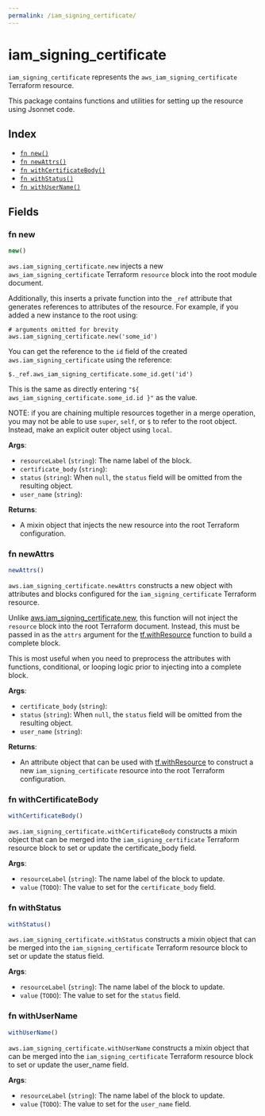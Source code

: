 ```yaml
---
permalink: /iam_signing_certificate/
---
```


# iam_signing_certificate

`iam_signing_certificate` represents the `aws_iam_signing_certificate` Terraform resource.



This package contains functions and utilities for setting up the resource using Jsonnet code.


## Index

* [`fn new()`](#fn-new)
* [`fn newAttrs()`](#fn-newattrs)
* [`fn withCertificateBody()`](#fn-withcertificatebody)
* [`fn withStatus()`](#fn-withstatus)
* [`fn withUserName()`](#fn-withusername)

## Fields

### fn new

```ts
new()
```


`aws.iam_signing_certificate.new` injects a new `aws_iam_signing_certificate` Terraform `resource`
block into the root module document.

Additionally, this inserts a private function into the `_ref` attribute that generates references to attributes of the
resource. For example, if you added a new instance to the root using:

    # arguments omitted for brevity
    aws.iam_signing_certificate.new('some_id')

You can get the reference to the `id` field of the created `aws.iam_signing_certificate` using the reference:

    $._ref.aws_iam_signing_certificate.some_id.get('id')

This is the same as directly entering `"${ aws_iam_signing_certificate.some_id.id }"` as the value.

NOTE: if you are chaining multiple resources together in a merge operation, you may not be able to use `super`, `self`,
or `$` to refer to the root object. Instead, make an explicit outer object using `local`.

**Args**:
  - `resourceLabel` (`string`): The name label of the block.
  - `certificate_body` (`string`): 
  - `status` (`string`):  When `null`, the `status` field will be omitted from the resulting object.
  - `user_name` (`string`): 

**Returns**:
- A mixin object that injects the new resource into the root Terraform configuration.


### fn newAttrs

```ts
newAttrs()
```


`aws.iam_signing_certificate.newAttrs` constructs a new object with attributes and blocks configured for the `iam_signing_certificate`
Terraform resource.

Unlike [aws.iam_signing_certificate.new](#fn-iamsigningcertificatenew), this function will not inject the `resource`
block into the root Terraform document. Instead, this must be passed in as the `attrs` argument for the
[tf.withResource](https://github.com/tf-libsonnet/core/tree/main/docs#fn-withresource) function to build a complete block.

This is most useful when you need to preprocess the attributes with functions, conditional, or looping logic prior to
injecting into a complete block.

**Args**:
  - `certificate_body` (`string`): 
  - `status` (`string`):  When `null`, the `status` field will be omitted from the resulting object.
  - `user_name` (`string`): 

**Returns**:
  - An attribute object that can be used with [tf.withResource](https://github.com/tf-libsonnet/core/tree/main/docs#fn-withresource) to construct a new `iam_signing_certificate` resource into the root Terraform configuration.


### fn withCertificateBody

```ts
withCertificateBody()
```

`aws.iam_signing_certificate.withCertificateBody` constructs a mixin object that can be merged into the `iam_signing_certificate`
Terraform resource block to set or update the certificate_body field.



**Args**:
  - `resourceLabel` (`string`): The name label of the block to update.
  - `value` (`TODO`): The value to set for the `certificate_body` field.


### fn withStatus

```ts
withStatus()
```

`aws.iam_signing_certificate.withStatus` constructs a mixin object that can be merged into the `iam_signing_certificate`
Terraform resource block to set or update the status field.



**Args**:
  - `resourceLabel` (`string`): The name label of the block to update.
  - `value` (`TODO`): The value to set for the `status` field.


### fn withUserName

```ts
withUserName()
```

`aws.iam_signing_certificate.withUserName` constructs a mixin object that can be merged into the `iam_signing_certificate`
Terraform resource block to set or update the user_name field.



**Args**:
  - `resourceLabel` (`string`): The name label of the block to update.
  - `value` (`TODO`): The value to set for the `user_name` field.
